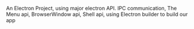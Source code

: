 An Electron Project, using major electron API. IPC communication, The Menu 
api, BrowserWindow api, Shell api, using Electron builder to build our app

